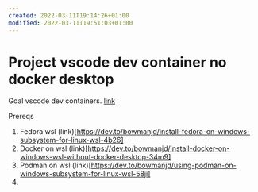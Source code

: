 ```yaml
---
created: 2022-03-11T19:14:26+01:00
modified: 2022-03-11T19:51:03+01:00
---
```


# Project vscode dev container no docker desktop

Goal vscode dev containers. 
[link](https://github.com/microsoft/vscode-dev-containers) 

Prereqs

1. Fedora wsl (link)[https://dev.to/bowmanjd/install-fedora-on-windows-subsystem-for-linux-wsl-4b26]
2. Docker on wsl (link)[https://dev.to/bowmanjd/install-docker-on-windows-wsl-without-docker-desktop-34m9]
3. Podman on wsl (link)[https://dev.to/bowmanjd/using-podman-on-windows-subsystem-for-linux-wsl-58ji]
4.
